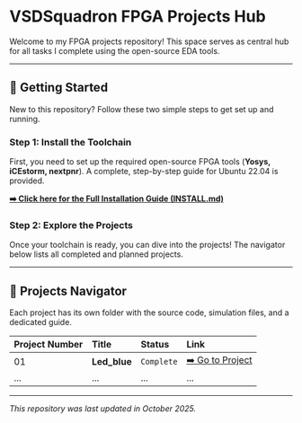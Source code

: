 # VSDSquadron FPGA Projects Hub

Welcome to my FPGA projects repository! This space serves as central hub for all tasks I complete using the open-source EDA tools.

---

## 🚀 Getting Started

New to this repository? Follow these two simple steps to get set up and running.

### Step 1: Install the Toolchain
First, you need to set up the required open-source FPGA tools (**Yosys, iCEstorm, nextpnr**). A complete, step-by-step guide for Ubuntu 22.04 is provided.

**[➡️ Click here for the Full Installation Guide (INSTALL.md)](INSTALL.md)**

### Step 2: Explore the Projects
Once your toolchain is ready, you can dive into the projects! The navigator below lists all completed and planned projects.

---

## 📂 Projects Navigator

Each project has its own folder with the source code, simulation files, and a dedicated guide.

| Project Number | Title                                   | Status      | Link                                                            |
| :------------- | :-------------------------------------- | :---------- | :-------------------------------------------------------------- |
| 01             | **Led_blue** | `Complete`  | [➡️ Go to Project](./blue_led/)        |
| ...            | ...                                     | ...         | ...                                                             |

---
*This repository was last updated in October 2025.*

